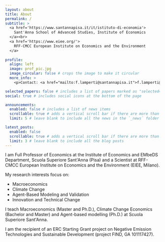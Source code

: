 ```yaml
---
layout: about
title: About
permalink: /
subtitle: >
  <a href='https://www.santannapisa.it/it/istituto-di-economia'>
    Sant'Anna School of Advanced Studies, Institute of Economics
  </a><br>
  <a href='https://www.eiee.org/'>
    RFF-CMCC European Institute on Economics and the Environment
  </a>
  
profile:
  align: left
  image: prof_pic.jpg
  image_circular: false # crops the image to make it circular
  more_info: >
    <p>Contact: <a href="mailto:f.lamperti@santannapisa.it">f.lamperti@santannapisa.it</a> </p>

selected_papers: false # includes a list of papers marked as "selected={true}"
social: true # includes social icons at the bottom of the page

announcements:
  enabled: false # includes a list of news items
  scrollable: true # adds a vertical scroll bar if there are more than 3 news items
  limit: 5 # leave blank to include all the news in the `_news` folder

latest_posts:
  enabled: false
  scrollable: true # adds a vertical scroll bar if there are more than 3 new posts items
  limit: 3 # leave blank to include all the blog posts
---
```


I am Full Professor of Economics at the Institute of Economics and EMbeDS Department, Scuola Superiore Sant'Anna (Pisa) and a Scientist at RFF-CMCC European Institute on Economics and the Environment (EIEE, Milano).

My research interests focus on:

- Macroeconomics
- Climate Change
- Agent-Based Modeling and Validation
- Innovation and Technical Change

I teach Macroeconomics (Master and Ph.D.), Climate Change Economics (Bachelor and Master) and Agent-based modelling (Ph.D.) at Scuola Superiore Sant'Anna.

I am the recipient of an ERC Starting Grant project on Negative Emission Technologies and Sustainable Development (project FIND, GA 101117427).
